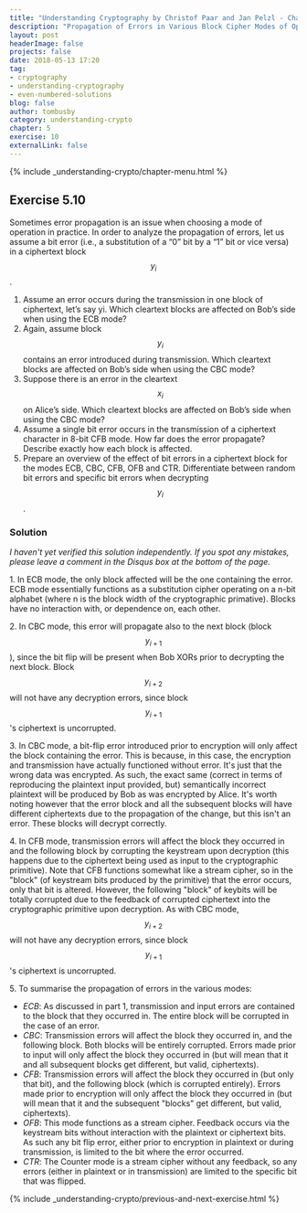 ```yaml
---
title: "Understanding Cryptography by Christof Paar and Jan Pelzl - Chapter 5 Solutions - Ex5.10"
description: "Propagation of Errors in Various Block Cipher Modes of Operation"
layout: post
headerImage: false
projects: false
date: 2018-05-13 17:20
tag:
- cryptography
- understanding-cryptography
- even-numbered-solutions
blog: false
author: tombusby
category: understanding-crypto
chapter: 5
exercise: 10
externalLink: false
---
```


{% include _understanding-crypto/chapter-menu.html %}

## Exercise 5.10

Sometimes error propagation is an issue when choosing a mode of operation in practice. In order to analyze the propagation of errors, let us assume a bit error (i.e., a substitution of a “0” bit by a “1” bit or vice versa) in a ciphertext block $$ y_i $$.

1. Assume an error occurs during the transmission in one block of ciphertext, let’s say yi. Which cleartext blocks are affected on Bob’s side when using the ECB mode?
2. Again, assume block $$ y_i $$ contains an error introduced during transmission. Which cleartext blocks are affected on Bob’s side when using the CBC mode?
3. Suppose there is an error in the cleartext $$ x_i $$ on Alice’s side. Which cleartext blocks are affected on Bob’s side when using the CBC mode?
4. Assume a single bit error occurs in the transmission of a ciphertext character in 8-bit CFB mode. How far does the error propagate? Describe exactly how each block is affected.
5. Prepare an overview of the effect of bit errors in a ciphertext block for the modes ECB, CBC, CFB, OFB and CTR. Differentiate between random bit errors and specific bit errors when decrypting $$ y_i $$.

### Solution

*I haven't yet verified this solution independently. If you spot any mistakes, please leave a comment in the Disqus box at the bottom of the page.*

1\. In ECB mode, the only block affected will be the one containing the error. ECB mode essentially functions as a substitution cipher operating on a n-bit alphabet (where n is the block width of the cryptographic primative). Blocks have no interaction with, or dependence on, each other.

2\. In CBC mode, this error will propagate also to the next block (block $$ y_{i+1} $$), since the bit flip will be present when Bob XORs prior to decrypting the next block. Block $$ y_{i+2} $$ will not have any decryption errors, since block $$ y_{i+1} $$'s ciphertext is uncorrupted.

3\. In CBC mode, a bit-flip error introduced prior to encryption will only affect the block containing the error. This is because, in this case, the encryption and transmission have actually functioned without error. It's just that the wrong data was encrypted. As such, the exact same (correct in terms of reproducing the plaintext input provided, but) semantically incorrect plaintext will be produced by Bob as was encrypted by Alice. It's worth noting however that the error block and all the subsequent blocks will have different ciphertexts due to the propagation of the change, but this isn't an error. These blocks will decrypt correctly.

4\. In CFB mode, transmission errors will affect the block they occurred in and the following block by corrupting the keystream upon decryption (this happens due to the ciphertext being used as input to the cryptographic primitive). Note that CFB functions somewhat like a stream cipher, so in the "block" (of keystream bits produced by the primitive) that the error occurs, only that bit is altered. However, the following "block" of keybits will be totally corrupted due to the feedback of corrupted ciphertext into the cryptographic primitive upon decryption. As with CBC mode, $$ y_{i+2} $$ will not have any decryption errors, since block $$ y_{i+1} $$'s ciphertext is uncorrupted.

5\. To summarise the propagation of errors in the various modes:

+ *ECB*: As discussed in part 1, transmission and input errors are contained to the block that they occurred in. The entire block will be corrupted in the case of an error.
+ *CBC*: Transmission errors will affect the block they occurred in, and the following block. Both blocks will be entirely corrupted. Errors made prior to input will only affect the block they occurred in (but will mean that it and all subsequent blocks get different, but valid, ciphertexts).
+ *CFB*: Transmission errors will affect the block they occurred in (but only that bit), and the following block (which is corrupted entirely). Errors made prior to encryption will only affect the block they occurred in (but will mean that it and the subsequent "blocks" get different, but valid, ciphertexts).
+ *OFB*: This mode functions as a stream cipher. Feedback occurs via the keystream bits without interaction with the plaintext or ciphertext bits. As such any bit flip error, either prior to encryption in plaintext or during transmission, is limited to the bit where the error occurred.
+ *CTR*: The Counter mode is a stream cipher without any feedback, so any errors (either in plaintext or in transmission) are limited to the specific bit that was flipped.

{% include _understanding-crypto/previous-and-next-exercise.html %}
